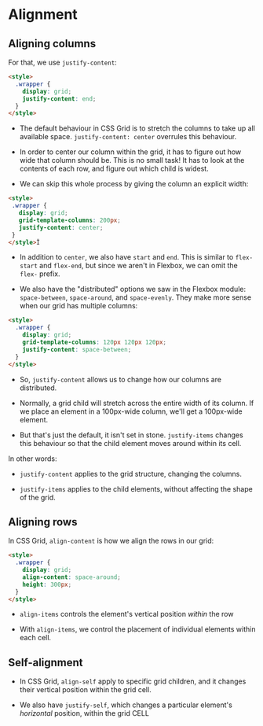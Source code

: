 # Alignment

## Aligning columns

For that, we use  `justify-content`:

```html
<style>
  .wrapper {
    display: grid;
    justify-content: end;
  }
</style>
```
- The default behaviour in CSS Grid is to stretch the columns to take up all available space.  `justify-content: center`  overrules this behaviour.

- In order to center our column within the grid, it has to figure out how wide that column should be. This is no small task! It has to look at the contents of each row, and figure out which child is widest.

- We can skip this whole process by giving the column an explicit width: 
 ```html
<style>
  .wrapper {
    display: grid;
    grid-template-columns: 200px;
    justify-content: center;
  }
</style>Ï
 ```


- In addition to  `center`, we also have  `start`  and  `end`. This is similar to  `flex-start`  and  `flex-end`, but since we aren't in Flexbox, we can omit the  `flex-`  prefix.

- We also have the "distributed" options we saw in the Flexbox module:  `space-between`,  `space-around`, and  `space-evenly`. They make more sense when our grid has multiple columns:

```html
<style>
  .wrapper {
    display: grid;
    grid-template-columns: 120px 120px 120px;
    justify-content: space-between;
  }
</style>
```
- So, `justify-content` allows us to change how our columns are distributed.

- Normally, a grid child will stretch across the entire width of its column. If we place an element in a 100px-wide column, we'll get a 100px-wide element.

- But that's just the default, it isn't set in stone.  `justify-items`  changes this behaviour so that the child element moves around within its cell.

In other words:

-   `justify-content`  applies to the grid structure, changing the columns.
    
-   `justify-items`  applies to the child elements, without affecting the shape of the grid.

## Aligning rows

In CSS Grid,  `align-content`  is how we align the rows in our grid:

```html
<style>
  .wrapper {
    display: grid;
    align-content: space-around;
    height: 300px;
  }
</style>
```

-  `align-items` controls the element's vertical position _within_ the row

- With `align-items`, we control the placement of individual elements within each cell.

## Self-alignment

- In CSS Grid,  `align-self`  apply to specific grid children, and it changes their vertical position within the grid cell.

- We also have  `justify-self`, which changes a particular element's  _horizontal_  position, within the grid CELL
